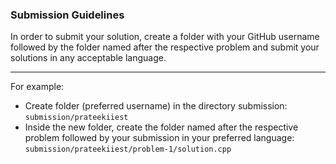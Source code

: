 ### Submission Guidelines

In order to submit your solution, create a folder with your GitHub username followed by the folder named after the respective problem and submit your solutions in any acceptable language.

-----------------------------------------------

For example:

* Create folder (preferred username) in the directory submission: `submission/prateekiiest`
* Inside the new folder, create the folder named after the respective problem followed by your submission in your preferred language: `submission/prateekiiest/problem-1/solution.cpp`
